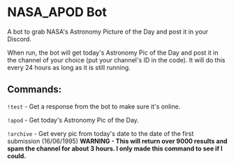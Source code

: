 # NASA_APOD Bot

A bot to grab NASA's Astronomy Picture of the Day and post it in your Discord.

When run, the bot will get today's Astronomy Pic of the Day and post it in the channel of your choice (put your channel's ID in the code). It will do this every 24 hours as long as it is still running.

## Commands:

`!test` - Get a response from the bot to make sure it's online.

`!apod` - Get today's Astronomy Pic of the Day.

`!archive` - Get every pic from today's date to the date of the first submission (16/06/1995) 
**WARNING - This will return over 9000 results and spam the channel for about 3 hours. I only made this command to see if I could.**